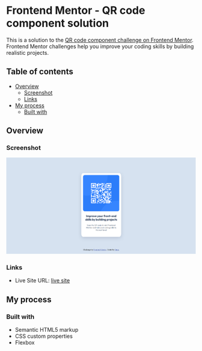# Frontend Mentor - QR code component solution

This is a solution to the [QR code component challenge on Frontend Mentor](https://www.frontendmentor.io/challenges/qr-code-component-iux_sIO_H). Frontend Mentor challenges help you improve your coding skills by building realistic projects.

## Table of contents

- [Overview](#overview)
  - [Screenshot](#screenshot)
  - [Links](#links)
- [My process](#my-process)
  - [Built with](#built-with)

## Overview

### Screenshot

![](screenshot.png)

### Links

- Live Site URL: [live site](https://danaalmalki.github.io/qr-code-component/)

## My process

### Built with

- Semantic HTML5 markup
- CSS custom properties
- Flexbox
